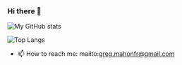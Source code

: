 ### Hi there 👋
![My GitHub stats](https://github-readme-stats.vercel.app/api?username=gregoiremahon&show_icons=true&theme=transparent&include_all_commits=true)

![Top Langs](https://github-readme-stats.vercel.app/api/top-langs/?username=gregoiremahon&theme=transparent&langs_count=10&hide=kvlang,shell,&hide_progress=true) 
- 📫 How to reach me: mailto:greg.mahonfr@gmail.com

<!--
**gregoiremahon/gregoiremahon** is a ✨ _special_ ✨ repository because its `README.md` (this file) appears on your GitHub profile.
H
Here are some ideas to get you started:

- 🔭 I’m currently working on ...
- 🌱 I’m currently learning ...
- 👯 I’m looking to collaborate on ...
- 🤔 I’m looking for help with ...
- 💬 Ask me about ...
- 📫 How to reach me: ...
- 😄 Pronouns: ...
- ⚡ Fun fact: ...
-->
